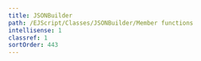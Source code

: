 ```yaml
---
title: JSONBuilder
path: /EJScript/Classes/JSONBuilder/Member functions
intellisense: 1
classref: 1
sortOrder: 443
---
```





